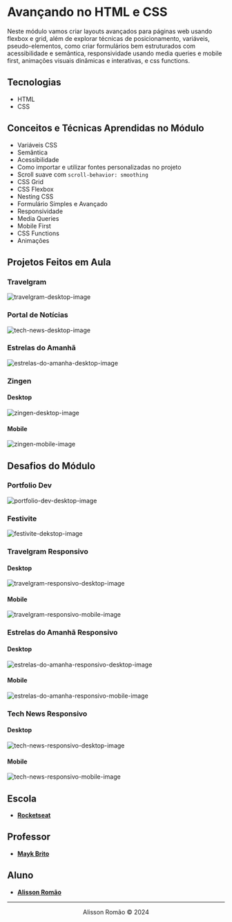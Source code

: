 # Avançando no HTML e CSS
Neste módulo vamos criar layouts avançados para páginas web usando flexbox e grid, além de explorar técnicas de posicionamento, variáveis, pseudo-elementos, como criar formulários bem estruturados com acessibilidade e semântica, responsividade usando media queries e mobile first, animações visuais dinâmicas e interativas, e css functions.

## Tecnologias
- HTML
- CSS

## Conceitos e Técnicas Aprendidas no Módulo
- Variáveis CSS
- Semântica
- Acessibilidade
- Como importar e utilizar fontes personalizadas no projeto
- Scroll suave com `scroll-behavior: smoothing`
- CSS Grid
- CSS Flexbox
- Nesting CSS
- Formulário Simples e Avançado
- Responsividade
- Media Queries
- Mobile First
- CSS Functions
- Animações

## Projetos Feitos em Aula
### Travelgram
![travelgram-desktop-image](./travelgram/screenshot/travelgram-desktop.png)
### Portal de Notícias
![tech-news-desktop-image](./tech-news/screenshot/tech-news-desktop.png)
### Estrelas do Amanhã
![estrelas-do-amanha-desktop-image](./formularios/estrelas-do-amanha/screenshot/estrelas-do-amanha-desktop.png)
### Zingen
#### Desktop
![zingen-desktop-image](./responsividade/zingen/screenshots/zingen-desktop.png)
#### Mobile
![zingen-mobile-image](./responsividade/zingen/screenshots/zingen-mobile.png)

## Desafios do Módulo
### Portfolio Dev
![portfolio-dev-desktop-image](./portfolio-dev/screenshot/portfolio-dev-desktop.png)

### Festivite
![festivite-dekstop-image](./formularios/festivite/screenshot/festivite-desktop.png)

### Travelgram Responsivo
#### Desktop
![travelgram-responsivo-desktop-image](./responsividade/travelgram-responsivo/screenshots/travelgram-desktop.png)
#### Mobile
![travelgram-responsivo-mobile-image](./responsividade/travelgram-responsivo/screenshots/travelgram-mobile.png)

### Estrelas do Amanhã Responsivo
#### Desktop
![estrelas-do-amanha-responsivo-desktop-image](./responsividade/estrelas-do-amanha-responsivo/screenshots/estrelas-do-amanha-desktop.png)
#### Mobile
![estrelas-do-amanha-responsivo-mobile-image](./responsividade/estrelas-do-amanha-responsivo/screenshots/estrelas-do-amanha-mobile.png)

### Tech News Responsivo
#### Desktop
![tech-news-responsivo-desktop-image](./responsividade/tech-news-responsivo/screenshots/tech-news-desktop.png)
#### Mobile
![tech-news-responsivo-mobile-image](./responsividade/tech-news-responsivo/screenshots/tech-news-mobile.png)

## Escola
- [**Rocketseat**](https://github.com/rocketseat)

## Professor
- [**Mayk Brito**](https://github.com/maykbrito)

## Aluno
- [**Alisson Romão**](https://github.com/alissonromaosantos)

---

<div align="center">
  Alisson Romão &copy; 2024
</div>